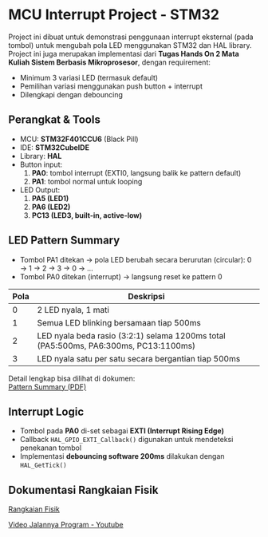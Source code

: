 # MCU Interrupt Project - STM32
Project ini dibuat untuk demonstrasi penggunaan interrupt eksternal (pada tombol) untuk mengubah pola LED menggunakan STM32 dan HAL library.
Project ini juga merupakan implementasi dari **Tugas Hands On 2 Mata Kuliah Sistem Berbasis Mikroprosesor**, dengan requirement:
- Minimum 3 variasi LED (termasuk default)
- Pemilihan variasi menggunakan push button + interrupt
- Dilengkapi dengan debouncing


## Perangkat & Tools
- MCU: **STM32F401CCU6** (Black Pill)
- IDE: **STM32CubeIDE**
- Library: **HAL**
- Button input:
  1. **PA0**: tombol interrupt (EXTI0, langsung balik ke pattern default)
  2. **PA1**: tombol normal untuk looping
- LED Output:
  1. **PA5 (LED1)**
  2. **PA6 (LED2)**
  3. **PC13 (LED3, built-in, active-low)**
      

## LED Pattern Summary
- Tombol PA1 ditekan → pola LED berubah secara berurutan (circular):
0 → 1 → 2 → 3 → 0 → ...
- Tombol PA0 ditekan (interrupt) → langsung reset ke pattern 0

| Pola | Deskripsi |
|------|-----------|
| 0    | 2 LED nyala, 1 mati |
| 1    | Semua LED blinking bersamaan tiap 500ms |
| 2    | LED nyala beda rasio (3:2:1) selama 1200ms total (PA5:500ms, PA6:300ms, PC13:1100ms) |
| 3    | LED nyala satu per satu secara bergantian tiap 500ms |

Detail lengkap bisa dilihat di dokumen:  
[Pattern Summary (PDF)](Docs/pattern-summary.pdf)


## Interrupt Logic
- Tombol pada **PA0** di-set sebagai **EXTI (Interrupt Rising Edge)**
- Callback `HAL_GPIO_EXTI_Callback()` digunakan untuk mendeteksi penekanan tombol
- Implementasi **debouncing software 200ms** dilakukan dengan `HAL_GetTick()`


## Dokumentasi Rangkaian Fisik
[Rangkaian Fisik](Docs/setup.jpg)

[Video Jalannya Program - Youtube](https://youtube.com/shorts/MptWaa3qdX4?feature=shared)
